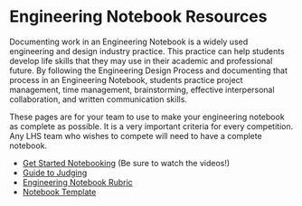 # Engineering Notebook Resources

Documenting work in an Engineering Notebook is a widely used engineering and design industry practice. This practice can help students develop life skills that they may use in their academic and professional future. By following the Engineering Design Process and documenting that process in an Engineering Notebook, students practice project management, time management, brainstorming, effective interpersonal collaboration, and written communication skills.

These pages are for your team to use to make your engineering notebook as complete as possible.  It is a very important criteria for every competition.  Any LHS team who wishes to compete will need to have a complete notebook.

- [Get Started Notebooking](https://kb.roboticseducation.org/hc/en-us/articles/8374007847575-Get-Started-Notebooking) (Be sure to watch the videos!)
- [Guide to Judging](https://kb.roboticseducation.org/hc/en-us/articles/4969763478167-Guide-to-Judging-Judging-Engineering-Notebooks)
- [Engineering Notebook Rubric](https://kb.roboticseducation.org/hc/en-us/articles/4461349729047)
- [Notebook Template](https://docs.google.com/presentation/d/1D2VpUOFFWM5624TscPynqjVCSlgCgOLEztJjLUq7Nko/edit?usp=sharing)

